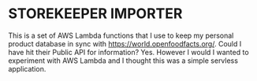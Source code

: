 # STOREKEEPER IMPORTER
This is a set of AWS Lambda functions that I use to keep my personal product database in 
sync with https://world.openfoodfacts.org/. Could I have hit their Public API for information? 
Yes. However I would I wanted to experiment with AWS Lambda and I thought this was a simple 
servless application.